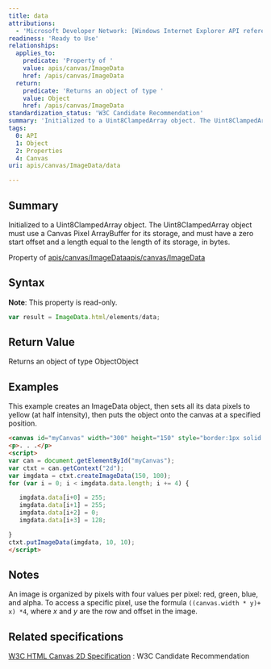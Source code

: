 ```yaml
---
title: data
attributions:
  - 'Microsoft Developer Network: [Windows Internet Explorer API reference Article](http://msdn.microsoft.com/en-us/library/ie/hh828809%28v=vs.85%29.aspx)'
readiness: 'Ready to Use'
relationships:
  applies_to:
    predicate: 'Property of '
    value: apis/canvas/ImageData
    href: /apis/canvas/ImageData
  return:
    predicate: 'Returns an object of type '
    value: Object
    href: /apis/canvas/ImageData
standardization_status: 'W3C Candidate Recommendation'
summary: 'Initialized to a Uint8ClampedArray object. The Uint8ClampedArray object must use a Canvas Pixel ArrayBuffer for its storage, and must have a zero start offset and a length equal to the length of its storage, in bytes.'
tags:
  0: API
  1: Object
  2: Properties
  4: Canvas
uri: apis/canvas/ImageData/data

---
```

## Summary

Initialized to a Uint8ClampedArray object. The Uint8ClampedArray object must use a Canvas Pixel ArrayBuffer for its storage, and must have a zero start offset and a length equal to the length of its storage, in bytes.

Property of [apis/canvas/ImageData](/apis/canvas/ImageData)[apis/canvas/ImageData](/apis/canvas/ImageData)

## Syntax

**Note**: This property is read-only.

``` js
var result = ImageData.html/elements/data;
```

## Return Value

Returns an object of type ObjectObject

## Examples

This example creates an ImageData object, then sets all its data pixels to yellow (at half intensity), then puts the object onto the canvas at a specified position.

``` html
<canvas id="myCanvas" width="300" height="150" style="border:1px solid blue;"></canvas>
<p>. . .</p>
<script>
var can = document.getElementById("myCanvas");
var ctxt = can.getContext("2d");
var imgdata = ctxt.createImageData(150, 100);
for (var i = 0; i < imgdata.data.length; i += 4) {

   imgdata.data[i+0] = 255;
   imgdata.data[i+1] = 255;
   imgdata.data[i+2] = 0;
   imgdata.data[i+3] = 128;

}
ctxt.putImageData(imgdata, 10, 10);
</script>
```

## Notes

An image is organized by pixels with four values per pixel: red, green, blue, and alpha. To access a specific pixel, use the formula `((canvas.width * y)+ x) *4`, where *x* and *y* are the row and offset in the image.

## Related specifications

[W3C HTML Canvas 2D Specification](http://www.w3.org/TR/2012/CR-2dcontext-20121217/)
:   W3C Candidate Recommendation
